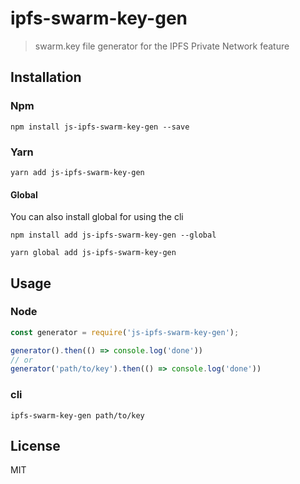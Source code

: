 # ipfs-swarm-key-gen
> swarm.key file generator for the IPFS Private Network feature

## Installation

### Npm
```
npm install js-ipfs-swarm-key-gen --save
```
### Yarn
```
yarn add js-ipfs-swarm-key-gen
```

#### Global
You can also install global for using the cli
```
npm install add js-ipfs-swarm-key-gen --global 
```

```
yarn global add js-ipfs-swarm-key-gen
```

## Usage

### Node
```js
const generator = require('js-ipfs-swarm-key-gen');

generator().then(() => console.log('done'))
// or
generator('path/to/key').then(() => console.log('done'))
```
### cli
```
ipfs-swarm-key-gen path/to/key
```


## License

MIT

